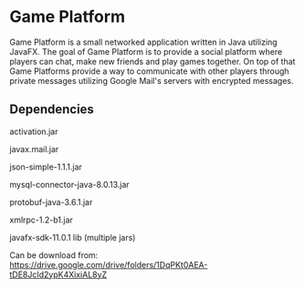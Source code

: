 # Game Platform

Game Platform is a small networked application written in Java utilizing JavaFX. The goal of Game Platform is to provide a social platform where players can chat, make new friends and play games together.               On top of that Game Platforms provide a way to communicate with other players through private messages utilizing Google Mail's servers with encrypted messages.

## Dependencies

activation.jar

javax.mail.jar

json-simple-1.1.1.jar

mysql-connector-java-8.0.13.jar

protobuf-java-3.6.1.jar

xmlrpc-1.2-b1.jar

javafx-sdk-11.0.1 lib (multiple jars)

Can be download from: https://drive.google.com/drive/folders/1DqPKt0AEA-tDE8JcId2ypK4XixiAL8yZ